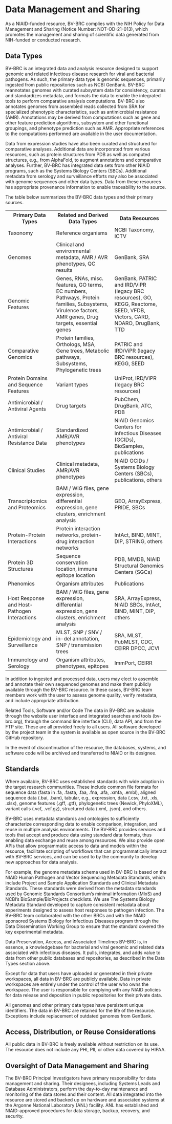 # Data Management and Sharing 

As a NIAID-funded resource, BV-BRC complies with the NIH Policy for Data Management and Sharing (Notice Number: NOT-OD-21-013), which promotes the management and sharing of scientific data generated from NIH-funded or conducted research. 

## Data Types
BV-BRC is an integrated data and analysis resource designed to support genomic and related infectious disease research for viral and bacterial pathogens. As such, the primary data type is genomic sequences, primarily ingested from public repositories such as NCBI GenBank. BV-BRC reannotates genomes with curated subsystem data for consistency, curates and standardizes metadata, and formats the data to enable the integrated tools to perform comparative analysis computations. BV-BRC also annotates genomes from assembled reads collected from SRA for specialized phenotypic characteristics, such as antimicrobial resistance (AMR). Annotations may be derived from computations such as gene and other feature prediction algorithms, subsystem and other functional groupings, and phenotype prediction such as AMR. Appropriate references to the computations performed are available in the user documentation.

Data from expression studies have also been curated and structured for comparative analyses. Additional data are incorporated from various resources, such as protein structures from PDB as well as computed structures, e.g., from AlphaFold, to augment annotations and comparative analyses. Further, BV-BRC has integrated data sets from other NIAID programs, such as the Systems Biology Centers (SBCs). Additional metadata from serology and surveillance efforts may also be associated with genome sequences and other data types. Data from these resources has appropriate provenance information to enable traceability to the source.

The table below summarizes the BV-BRC data types and their primary sources.

<table>
  <tr>
    <th>Primary Data Types</th>
    <th>Related and Derived Data Types</th>
    <th>Data Resources</th>
  </tr>
  <tr>
    <td>Taxonomy</td>
    <td>Reference organisms</td>
    <td>NCBI Taxonomy, ICTV</td>
  </tr>
  <tr>
    <td>Genomes</td>
    <td>Clinical and environmental metadata, AMR / AVR phenotypes, QC results</td>
    <td>GenBank, SRA</td>
  </tr>
  <tr>
    <td>Genomic Features</td>
    <td>Genes, RNAs, misc. features, GO terms, EC numbers, Pathways, Protein families, Subsystems, Virulence factors, AMR genes, Drug targets, essential genes</td>
    <td>GenBank, PATRIC and IRD/ViPR (legacy BRC resources), GO, KEGG, Reactome, SEED, VFDB, Victors, CARD, NDARO, DrugBank, TTD</td>
  </tr>
  <tr>
    <td>Comparative Genomics</td>
    <td>Protein families, Orthologs, MSA, Gene trees, Metabolic pathways, Subsystems, Phylogenetic trees</td>
    <td>PATRIC and IRD/ViPR (legacy BRC resources), KEGG, SEED</td>
  </tr>
  <tr>
    <td>Protein Domains and Sequence Features</td>
    <td>Variant types</td>
    <td>UniProt, IRD/ViPR (legacy BRC resources)</td>
  </tr>
  <tr>
    <td>Antimicrobial / Antiviral Agents</td>
    <td>Drug targets</td>
    <td>PubChem, DrugBank, ATC, PDB</td>
  </tr>
  <tr>
    <td>Antimicrobial / Antiviral Resistance Data</td>
    <td>Standardized AMR/AVR phenotypes</td>
    <td>NIAID Genomics Centers for Infectious Diseases (GCIDs), BioSamples, publications</td>
  </tr>
  <tr>
    <td>Clinical Studies</td>
    <td>Clinical metadata, AMR/AVR phenotypes</td>
    <td>NIAID GCIDs / Systems Biology Centers (SBCs), publications, others</td>
  </tr>
  <tr>
    <td>Transcriptomics and Proteomics</td>
    <td>BAM / WIG files, gene expression, differential expression, gene clusters, enrichment analysis</td>
    <td>GEO, ArrayExpress, PRIDE, SBCs</td>
  </tr>
  <tr>
    <td>Protein-Protein Interactions</td>
    <td>Protein interaction networks, protein-drug interaction networks</td>
    <td>IntAct, BIND, MINT, DIP, STRING, others</td>
  </tr>
  <tr>
    <td>Protein 3D Structures</td>
    <td>Sequence conservation location, immune epitope location</td>
    <td>PDB, MMDB, NIAID Structural Genomics Centers (SGCs)</td>
  </tr>
  <tr>
    <td>Phenomics</td>
    <td>Organism attributes</td>
    <td>Publications</td>
  </tr>
  <tr>
    <td>Host Response and Host-Pathogen Interactions</td>
    <td>BAM / WIG files, gene expression, differential expression, gene clusters, enrichment analysis</td>
    <td>SRA, ArrayExpress, NIAID SBCs, IntAct, BIND, MINT, DIP, others</td>
  </tr>
  <tr>
    <td>Epidemiology and Surveillance</td>
    <td>MLST, SNP / SNV / in-del annotation, SNP / transmission trees</td>
    <td>SRA, MLST, PubMLST, CDC, CEIRR DPCC, JCVI
</td>
  </tr>
  <tr>
    <td>Immunology and Serology</td>
    <td>Organism attributes, phenotypes, epitopes</td>
    <td>ImmPort, CEIRR</td>
  </tr>
</table>

In addition to ingested and processed data, users may elect to assemble and annotate their own sequenced genomes and make them publicly available through the BV-BRC resource. In these cases, BV-BRC team members work with the user to assess genome quality, verify metadata, and include appropriate attribution.

Related Tools, Software and/or Code
The data in BV-BRC are available through the website user interface and integrated searches and tools (bv-brc.org), through the command line interface (CLI), data API, and from the FTP site. These are all provided freely to all users. All software developed by the project team in the system is available as open source in the BV-BRC GitHub repository. 

In the event of discontinuation of the resource, the databases, systems, and software code will be archived and transferred to NIAID or its designee. 

## Standards
Where available, BV-BRC uses established standards with wide adoption in the target research communities. These include common file formats for sequence data (fasta in .fa, .fasta, .faa, .fna, .afa, .xmfa, .embl), aligned sequence data (.bai, .bam), tabular, e.g., expression, data (.csv, .txt, .xls, .xlsx), genome features (.gff, .gtf), phylogenetic trees (Newick, PhyloXML), variant calls (.vcf, .vcf.gz), structured data (.xml, .json), and others. 

BV-BRC uses metadata standards and ontologies to sufficiently characterize corresponding data to enable comparison, integration, and reuse in multiple analysis environments. The BV-BRC provides services and tools that accept and produce data using standard data formats, thus enabling data exchange and reuse among resources. We also provide open APIs that allow programmatic access to data and models within the resource, facilitate scripting of workflows that can programmatically interact with BV-BRC services, and can be used to by the community to develop new approaches for data analysis.

For example, the genome metadata schema used in BV-BRC is based on the NIAID Human Pathogen and Vector Sequencing Metadata Standards, which include Project and Sample Application Standards and Clinical Metadata Standards. These standards were derived from the metadata standards used by Genomic Standards Consortium’s minimal information (MIxS) and NCBI’s BioSample/BioProjects checklists. We use The Systems Biology Metadata Standard developed to capture consistent metadata about experiments designed to assess host responses to pathogen infection. The BV-BRC team collaborated with the other BRCs and with the NIAID sponsored Systems Biology for Infectious Diseases program through the Data Dissemination Working Group to ensure that the standard covered the key experimental metadata.

Data Preservation, Access, and Associated Timelines
BV-BRC is, in essence, a knowledgebase for bacterial and viral genomic and related data associated with infectious diseases. It pulls, integrates, and adds value to data from other public databases and repositories, as described in the Data Types section above. 

Except for data that users have uploaded or generated in their private workspaces, all data in BV-BRC are publicly available. Data in private workspaces are entirely under the control of the user who owns the workspace. The user is responsible for complying with any NIAID policies for data release and deposition in public repositories for their private data.  

All genomes and other primary data types have persistent unique identifiers. The data in BV-BRC are retained for the life of the resource. Exceptions include replacement of outdated genomes from GenBank.

## Access, Distribution, or Reuse Considerations
All public data in BV-BRC is freely available without restriction on its use. The resource does not include any PHI, PII, or other data covered by HIPAA. 

## Oversight of Data Management and Sharing
The BV-BRC Principal Investigators have primary responsibility for data management and sharing. Their designees, including Systems Leads and Database Administrators, perform the day-to-day maintenance and monitoring of the data stores and their content. All data integrated into the resource are stored and backed up on hardware and associated systems at the Argonne National Laboratory (ANL) facility. ANL has established and NIAID-approved procedures for data storage, backup, recovery, and security.  


